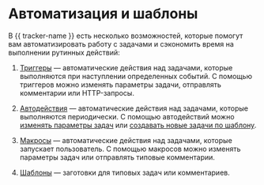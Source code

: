 # Автоматизация и шаблоны

В {{ tracker-name }} есть несколько возможностей, которые помогут вам автоматизировать работу с задачами и сэкономить время на выполнении рутинных действий:

1. [Триггеры](user/trigger.md) — автоматические действия над задачами, которые выполняются при наступлении определенных событий. С помощью триггеров можно изменять параметры задачи, отправлять комментарии или HTTP-запросы.

1. [Автодействия](user/autoactions.md) — автоматические действия над задачами, которые выполняются периодически. С помощью автодействий можно [изменять параметры задач](user/create-autoaction.md) или [создавать новые задачи по шаблону](user/ticket-schedule.md).

1. [Макросы](manager/create-macroses.md) — автоматические действия над задачами, которые запускает пользователь. С помощью макросов можно изменять параметры задач или отправлять типовые комментарии.

1. [Шаблоны](user/ticket-template.md) — заготовки для типовых задач или комментариев.




